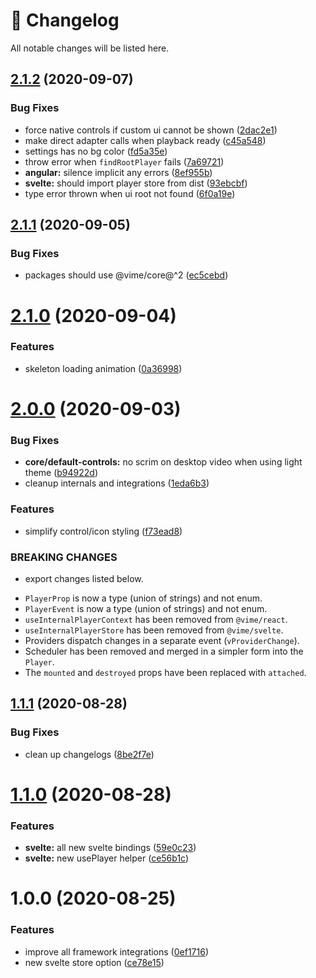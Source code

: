 # 🤖 Changelog

All notable changes will be listed here.

## [2.1.2](https://github.com/vime-js/vime/compare/@vime/svelte@2.1.1...@vime/svelte@2.1.2) (2020-09-07)


### Bug Fixes

* force native controls if custom ui cannot be shown ([2dac2e1](https://github.com/vime-js/vime/commit/2dac2e1fa2715851ab9fb0af4b4dcf18da2db746))
* make direct adapter calls when playback ready ([c45a548](https://github.com/vime-js/vime/commit/c45a548ae39254704c8feca9d1cbeb087a3e3c7c))
* settings has no bg color ([fd5a35e](https://github.com/vime-js/vime/commit/fd5a35e0c36730df224df9bf60e7470d9a911a54))
* throw error when `findRootPlayer` fails ([7a69721](https://github.com/vime-js/vime/commit/7a69721b898fbfe79878ff0abbc4a5ebeb2a1274))
* **angular:** silence implicit any errors ([8ef955b](https://github.com/vime-js/vime/commit/8ef955b05b652f557687b0eab72327236fb187cf))
* **svelte:** should import player store from dist ([93ebcbf](https://github.com/vime-js/vime/commit/93ebcbf6b1d4bfcfa2d906ac33a08188b73c0733))
* type error thrown when ui root not found ([6f0a19e](https://github.com/vime-js/vime/commit/6f0a19e1701381d4052d66d34826602fad8151a5))

## [2.1.1](https://github.com/vime-js/vime/compare/@vime/svelte@2.1.0...@vime/svelte@2.1.1) (2020-09-05)


### Bug Fixes

* packages should use @vime/core@^2 ([ec5cebd](https://github.com/vime-js/vime/commit/ec5cebda41e67d5d10ba5cdfe8308ca7d9a660b3))

# [2.1.0](https://github.com/vime-js/vime/compare/@vime/svelte@2.0.0...@vime/svelte@2.1.0) (2020-09-04)


### Features

* skeleton loading animation ([0a36998](https://github.com/vime-js/vime/commit/0a369988be1c5e45674853cf55326c15b755839e))

# [2.0.0](https://github.com/vime-js/vime/compare/@vime/svelte@1.2.0...@vime/svelte@2.0.0) (2020-09-03)


### Bug Fixes

* **core/default-controls:** no scrim on desktop video when using light theme ([b94922d](https://github.com/vime-js/vime/commit/b94922db2e1c775838fcee3bb01c8ccd4a695129))
* cleanup internals and integrations ([1eda6b3](https://github.com/vime-js/vime/commit/1eda6b379dc4ad5829906fdb472a5a51a3c9090a))


### Features

* simplify control/icon styling ([f73ead8](https://github.com/vime-js/vime/commit/f73ead8703a9f00c3f308d9a0cc344709769d88b))


### BREAKING CHANGES

* export changes listed below.

- `PlayerProp` is now a type (union of strings) and not enum.
- `PlayerEvent` is now a type (union of strings) and not enum.
- `useInternalPlayerContext` has been removed from `@vime/react`.
- `useInternalPlayerStore` has been removed from `@vime/svelte`.
- Providers dispatch changes in a separate event (`vProviderChange`).
- Scheduler has been removed and merged in a simpler form into the `Player`.
- The `mounted` and `destroyed` props have been replaced with `attached`.

## [1.1.1](https://github.com/vime-js/vime/compare/@vime/svelte@1.1.0...@vime/svelte@1.1.1) (2020-08-28)

### Bug Fixes

- clean up changelogs ([8be2f7e](https://github.com/vime-js/vime/commit/8be2f7ece922c9cad34f6ce5790d493c05de93e0))

# [1.1.0](https://github.com/vime-js/vime/compare/@vime/svelte@1.0.0...@vime/svelte@1.1.0) (2020-08-28)

### Features

- **svelte:** all new svelte bindings ([59e0c23](https://github.com/vime-js/vime/commit/59e0c235c52d89331f88d8a6d8195b2d8de17c89))
- **svelte:** new usePlayer helper ([ce56b1c](https://github.com/vime-js/vime/commit/ce56b1c847ff096dda0a4233b554030f1653c19c))

# 1.0.0 (2020-08-25)

### Features

- improve all framework integrations ([0ef1716](https://github.com/vime-js/vime/commit/0ef171655e8f02c277e0f00e90d87fdba8f74bb4))
- new svelte store option ([ce78e15](https://github.com/vime-js/vime/commit/ce78e1532da638fffacdf6988ec66c9390c31f5d))

